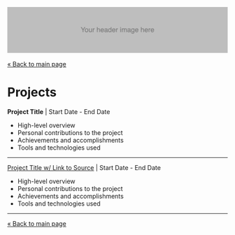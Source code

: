 ![Header image](/images/header.jpg ':class=header-image-full-width')

[« Back to main page](README.md)

# Projects

**Project Title** | Start Date - End Date  

* High-level overview
* Personal contributions to the project
* Achievements and accomplishments
* Tools and technologies used

---

[Project Title w/ Link to Source](https://github.com) | Start Date - End Date  

* High-level overview
* Personal contributions to the project
* Achievements and accomplishments
* Tools and technologies used

---

[« Back to main page](README.md)

